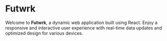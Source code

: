 # Futwrk

Welcome to **Futwrk**, a dynamic web application built using React. Enjoy a responsive and interactive user experience with real-time data updates and optimized design for various devices.
